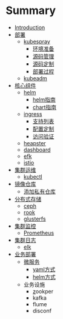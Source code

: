 # Summary

* [Introduction](README.md)
* [部署](bu-shu.md)
  * [kubespray](bu-shu/kubespray.md)
    * [环境准备](bu-shu/kubespray/huan-jing-zhun-bei.md)
    * [源码管理](bu-shu/kubespray/ding-zhi-yuan-ma.md)
    * [源码定制](bu-shu/kubespray/yuan-ma-ding-zhi.md)
    * [部署过程](bu-shu/kubespray/bu-shu-guo-cheng.md)
  * [kubeadm](bu-shu/kubeadm.md)
* [核心组件](ji-qun-guan-li.md)
  * [helm](helm.md)
    * [helm指南](helm/ying-yong-zhi-nan.md)
    * [chart指南](helm/chartzhi-nan.md)
  * [ingress](ingress.md)
    * [支持列表](ingress/zhi-chi-lie-biao.md)
    * [配置定制](ingress/pei-zhi-ding-zhi.md)
    * [访问验证](ingress/fang-wen-yan-zheng.md)
  * [heapster](heapster.md)
  * [dashboard](dashboard.md)
  * [efk](efk.md)
  * [istio](istio.md)
* [集群运维](ji-qun-yun-wei.md)
  * [kubectl](kubectl.md)
* [镜像仓库](jing-xiang-cang-ku.md)
  * [添加私有仓库](jing-xiang-cang-ku/tian-jia-di-san-fang-cang-ku.md)
* [分布式存储](fen-bu-shi-cun-chu.md)
  * [ceph](ceph.md)
  * [rook](rook.md)
  * [glusterfs](glusterfs.md)
* [集群监控](ji-qun-jian-kong.md)
  * [Prometheus](ji-qun-jian-kong/prometheus.md)
* [集群日志](ji-qun-ri-zhi.md)
  * [elk](elk.md)
* [业务部署](ye-wu-bu-shu.md)
  * [微服务](ye-wu-bu-shu/wei-fu-wu.md)
    * [yaml方式](yamlfang-shi.md)
    * [helm方式](helmfang-shi.md)
  * 业务设施
    * [z](ye-wu-bu-shu/zk.md)ookper
    * kafka
    * flume
    * disconf



